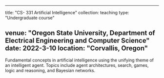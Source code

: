 

---
title: "CS- 331 Artificial Intelligence"
collection: teaching
type: "Undergraduate course"

venue: "Oregon State University, Department of Electrical Engineering and Computer Science"
date: 2022-3-10
location: "Corvallis, Oregon"
---

 Fundamental concepts in artificial intelligence using the unifying theme of an intelligent agent.
 Topics include agent architectures, search, games, logic and reasoning, and Bayesian networks.
